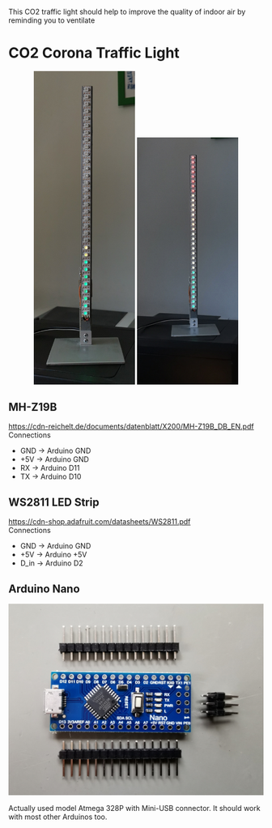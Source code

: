 This CO2 traffic light should help to improve the quality of indoor air by reminding you to ventilate

# CO2 Corona Traffic Light
<p align="center">
  <img src="/pic/CO2-Meter_500ppm.jpg" width="200" title="500ppm CO2">
  <img src="/pic/CO2-Meter_1600ppm.jpg" width="200" title="full scale 1600ppm">
</p>

## MH-Z19B
https://cdn-reichelt.de/documents/datenblatt/X200/MH-Z19B_DB_EN.pdf <br>
Connections
* GND  -> Arduino GND
* +5V  -> Arduino GND
* RX -> Arduino D11
* TX -> Arduino D10 


## WS2811 LED Strip
https://cdn-shop.adafruit.com/datasheets/WS2811.pdf <br>
Connections
* GND  -> Arduino GND
* +5V  -> Arduino +5V
* D_in -> Arduino D2

## Arduino Nano
<p align="center">
  <img src="/pic/IMG_20200907_174627.jpg" width="640" title="Arduino Nano">
</p>
Actually used model Atmega 328P with Mini-USB connector.
It should work with most other Arduinos too.

<hl/>
